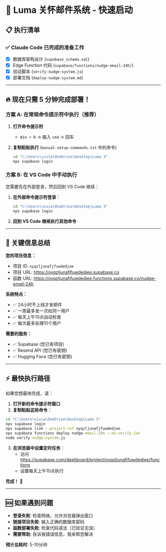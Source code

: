 # 🚀 Luma 关怀邮件系统 - 快速启动

## 📋 执行清单

### ✅ Claude Code 已完成的准备工作
- [x] 数据库架构设计 (`supabase_schema.sql`)
- [x] Edge Function 代码 (`supabase/functions/nudge-email-24h/`)
- [x] 验证脚本 (`verify-nudge-system.js`)
- [x] 部署文档 (`deploy-nudge-system.md`)

---

## 🔥 现在只需 5 分钟完成部署！

### 方案 A: 在常规命令提示符中执行（推荐）

1. **打开命令提示符**
   - `Win + R` → 输入 `cmd` → 回车

2. **复制粘贴执行** (`manual-setup-commands.txt` 中的命令)
   ```cmd
   cd "C:\Users\vivia\OneDrive\Desktop\Luma 3"
   npx supabase login
   ```

### 方案 B: 在 VS Code 中手动执行

您需要先在外部登录，然后回到 VS Code 继续：

1. **在外部命令提示符登录**：
   ```cmd
   cd "C:\Users\vivia\OneDrive\Desktop\Luma 3"
   npx supabase login
   ```

2. **回到 VS Code 继续执行其他命令**

---

## 🎯 关键信息总结

**您的项目信息：**
- 项目 ID: `oyqzljunafjfuwdedjee`  
- 项目 URL: https://oyqzljunafjfuwdedjee.supabase.co
- 函数 URL: https://oyqzljunafjfuwdedjee.functions.supabase.co/nudge-email-24h

**系统特点：**
- ✅ 24小时不上线才发邮件
- ✅ 一周最多发一次给同一用户  
- ✅ 每天上午10点自动检查
- ✅ 每次最多处理10个用户

**需要的服务：**
- ✅ Supabase (您已有项目)
- ✅ Resend API (您已有密钥)
- ✅ Hugging Face (您已有密钥)

---

## ⚡ 最快执行路径

如果您想最快完成，请：

1. **打开新的命令提示符窗口**
2. **复制粘贴这些命令**：

```cmd
cd "C:\Users\vivia\OneDrive\Desktop\Luma 3"
npx supabase login
npx supabase link --project-ref oyqzljunafjfuwdedjee
npx supabase functions deploy nudge-email-24h --no-verify-jwt
node verify-nudge-system.js
```

3. **在浏览器中设置定时任务**：
   - 访问 https://supabase.com/dashboard/project/oyqzljunafjfuwdedjee/functions
   - 设置每天上午10点执行

**完成！** 🎉

---

## 🆘 如果遇到问题

- **登录失败**: 检查网络，允许浏览器弹出窗口
- **链接项目失败**: 输入正确的数据库密码
- **函数部署失败**: 检查代码语法（已验证无误）
- **需要帮助**: 告诉我错误信息，我来帮您解决

**预计总耗时**: 5-10分钟